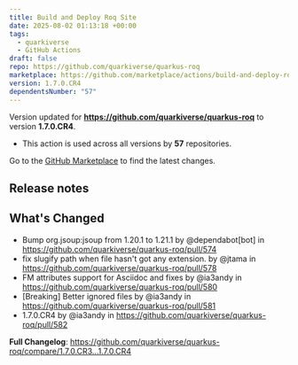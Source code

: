 ```yaml
---
title: Build and Deploy Roq Site
date: 2025-08-02 01:13:18 +00:00
tags:
  - quarkiverse
  - GitHub Actions
draft: false
repo: https://github.com/quarkiverse/quarkus-roq
marketplace: https://github.com/marketplace/actions/build-and-deploy-roq-site
version: 1.7.0.CR4
dependentsNumber: "57"
---
```



Version updated for **https://github.com/quarkiverse/quarkus-roq** to version **1.7.0.CR4**.
- This action is used across all versions by **57** repositories.

Go to the [GitHub Marketplace](https://github.com/marketplace/actions/build-and-deploy-roq-site) to find the latest changes.

## Release notes

## What's Changed
* Bump org.jsoup:jsoup from 1.20.1 to 1.21.1 by @dependabot[bot] in https://github.com/quarkiverse/quarkus-roq/pull/574
* fix slugify path when file hasn't got any extension. by @jtama in https://github.com/quarkiverse/quarkus-roq/pull/578
* FM attributes support for Asciidoc and fixes by @ia3andy in https://github.com/quarkiverse/quarkus-roq/pull/580
* [Breaking] Better ignored files by @ia3andy in https://github.com/quarkiverse/quarkus-roq/pull/581
* 1.7.0.CR4 by @ia3andy in https://github.com/quarkiverse/quarkus-roq/pull/582


**Full Changelog**: https://github.com/quarkiverse/quarkus-roq/compare/1.7.0.CR3...1.7.0.CR4

